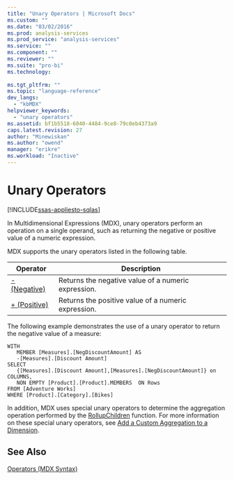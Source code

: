 ```yaml
---
title: "Unary Operators | Microsoft Docs"
ms.custom: ""
ms.date: "03/02/2016"
ms.prod: analysis-services
ms.prod_service: "analysis-services"
ms.service: ""
ms.component: ""
ms.reviewer: ""
ms.suite: "pro-bi"
ms.technology: 
  
ms.tgt_pltfrm: ""
ms.topic: "language-reference"
dev_langs: 
  - "kbMDX"
helpviewer_keywords: 
  - "unary operators"
ms.assetid: bf1b5518-6040-4484-9ce8-79c0eb4373a9
caps.latest.revision: 27
author: "Minewiskan"
ms.author: "owend"
manager: "erikre"
ms.workload: "Inactive"
---
```

# Unary Operators
[!INCLUDE[ssas-appliesto-sqlas](../includes/ssas-appliesto-sqlas.md)]

  In Multidimensional Expressions (MDX), unary operators perform an operation on a single operand, such as returning the negative or positive value of a numeric expression.  
  
 MDX supports the unary operators listed in the following table.  
  
|Operator|Description|  
|--------------|-----------------|  
|[- (Negative)](../mdx/negative-mdx.md)|Returns the negative value of a numeric expression.|  
|[+ (Positive)](../mdx/positive-mdx.md)|Returns the positive value of a numeric expression.|  
  
 The following example demonstrates the use of a unary operator to return the negative value of a measure:  
  
```  
WITH   
   MEMBER [Measures].[NegDiscountAmount] AS  
   -[Measures].[Discount Amount]  
SELECT   
   {[Measures].[Discount Amount],[Measures].[NegDiscountAmount]} on COLUMNS,  
   NON EMPTY [Product].[Product].MEMBERS  ON Rows  
FROM [Adventure Works]  
WHERE [Product].[Category].[Bikes]  
```  
  
 In addition, MDX uses special unary operators to determine the aggregation operation performed by the [RollupChildren](../mdx/rollupchildren-mdx.md) function. For more information on these special unary operators, see [Add a Custom Aggregation to a Dimension](../analysis-services/multidimensional-models/bi-wizard-add-a-custom-aggregation-to-a-dimension.md).  
  
## See Also  
 [Operators &#40;MDX Syntax&#41;](../mdx/operators-mdx-syntax.md)  
  
  
